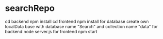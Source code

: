 # searchRepo
cd backend npm install
cd frontend npm install
for database create own localData base with database name "Search" and collection name "data"
for backend node server.js
for frontend npm start
